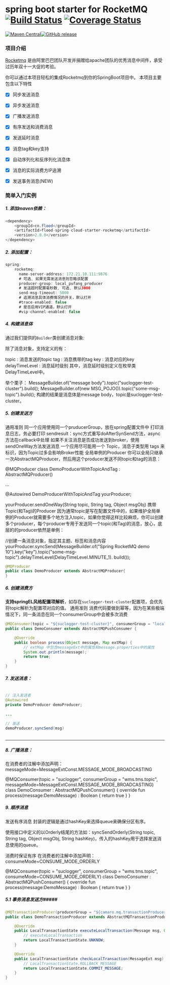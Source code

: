 # spring boot starter for RocketMQ [![Build Status](https://travis-ci.org/maihaoche/rocketmq-spring-boot-starter.svg?branch=master)](https://travis-ci.org/maihaoche/rocketmq-spring-boot-starter) [![Coverage Status](https://coveralls.io/repos/github/maihaoche/rocketmq-spring-boot-starter/badge.svg?branch=master)](https://coveralls.io/github/maihaoche/rocketmq-spring-boot-starter?branch=master)

<p><a href="http://search.maven.org/#search%7Cga%7C1%7Ccom.maihaoche"><img src="https://maven-badges.herokuapp.com/maven-central/com.maihaoche/spring-boot-starter-rocketmq/badge.svg" alt="Maven Central" style="max-width:100%;"></a><a href="https://github.com/maihaoche/rocketmq-spring-boot-starter/releases"><img src="https://camo.githubusercontent.com/795f06dcbec8d5adcfadc1eb7a8ac9c7d5007fce/68747470733a2f2f696d672e736869656c64732e696f2f62616467652f72656c656173652d646f776e6c6f61642d6f72616e67652e737667" alt="GitHub release" data-canonical-src="https://img.shields.io/badge/release-download-orange.svg" style="max-width:100%;"></a>


### 项目介绍

[Rocketmq](https://github.com/apache/rocketmq) 是由阿里巴巴团队开发并捐赠给apache团队的优秀消息中间件，承受过历年双十一大促的考验。

你可以通过本项目轻松的集成Rocketmq到你的SpringBoot项目中。
本项目主要包含以下特性

* [x] 同步发送消息
* [x] 异步发送消息
* [x] 广播发送消息
* [x] 有序发送和消费消息
* [x] 发送延时消息
* [x] 消息tag和key支持
* [x] 自动序列化和反序列化消息体
* [x] 消息的实际消费方IP追溯
* [x] 发送事务消息(NEW)



### 简单入门实例


##### 1. 添加maven依赖：

```java
<dependency>
    <groupId>cn.flood</groupId>
    <artifactId>flood-spring-cloud-starter-rocketmq</artifactId>
    <version>2.0.0</version>
</dependency>
```

##### 2. 添加配置：

```java
spring:
    rocketmq:
      name-server-address: 172.21.10.111:9876
      # 可选, 如果无需发送消息则忽略该配置
      producer-group: local_pufang_producer
      # 发送超时配置毫秒数, 可选, 默认3000
      send-msg-timeout: 5000
      # 追溯消息具体消费情况的开关，默认打开
      #trace-enabled: false
      # 是否启用VIP通道，默认打开
      #vip-channel-enabled: false
```

##### 4. 构建消息体

通过我们提供的`Builder`类创建消息对象:

除了消息对象，支持定义的有：

 topic : 消息发送的topic
 tag : 消息携带的tag
 key : 消息对应的key
 delayTimeLevel : 消息延时级别
其中，消息延时级别定义在枚举类DelayTimeLevel中。

举个栗子：
 MessageBuilder.of("message body").topic("suclogger-test-cluster").build();
 MessageBuilder.of(new MSG_POJO()).topic("some-msg-topic").build();
构建的结果是消息体是message body，topic是suclogger-test-cluster。


##### 5. 创建发送方
通用准则
同一个应用使用同一个pruducerGroup，放在spring配置文件中
打印消息日志，务必要打印 sendresult：sync方式重写doAfterSynSend方法，async方法在callback中处理
如果不关注消息是否成功发送到broker，使用sendOneWay方法发送消息
一个应用尽可能用一个 Topic，消息子类型用 tags 来标识，因为Topic过多会影响Broker性能
全局单例的Producer
你可以全局只继承一次AbstractMQProducer，然后用这个producer发送不同topic和tag的消息：


@MQProducer
class DemoProducerWithTopicAndTag : AbstractMQProducer()

...

@Autowired
DemoProducerWithTopicAndTag yourProducer;

yourProducer.sendOneWay(String topic, String tag, Object msgObj)
携带Topic(和Tag)的Producer
因为通常topic是写在配置文件中的，如果维护全局单例的Producer就需要多个地方注入topic，如果你觉得这样比较麻烦，你可以创建多个producer，每个producer专用于发送同一个topic(和Tag)的消息，放心，底层的的producer依然是单例：



//创建一条消息对象，指定其主题、标签和消息内容
yourProducer.syncSend(MessageBuilder.of("Spring RocketMQ demo 10").key("key").topic("some-msg-topic").delayTimeLevel(DelayTimeLevel.MINUTE_1).
        build());
```java
@MQProducer
public class DemoProducer extends AbstractMQProducer{
}
```

##### 6. 创建消费方

**支持springEL风格配置项解析**，如存在`suclogger-test-cluster`配置项，会优先将topic解析为配置项对应的值。
通用准则
消费代码要做到幂等，因为在某些极端情况下，同一条消息在同一个consumerGroup中会被多次消费

```java
@MQConsumer(topic = "${suclogger-test-cluster}", consumerGroup = "local_sucloger_dev")
public class DemoConsumer extends AbstractMQPushConsumer {

    @Override
    public boolean process(Object message, Map extMap) {
        // extMap 中包含messageExt中的属性和message.properties中的属性
        System.out.println(message);
        return true;
    }
}
```

##### 7. 发送消息：


```java

// 注入发送者
@Autowired
private DemoProducer demoProducer;
    
...
    
// 发送
demoProducer.syncSend(msg)
    
```



------
##### 8. 广播消息：
在消费者的注解中添加声明：messageMode=MessageExtConst.MESSAGE_MODE_BROADCASTING

@MQConsumer(topic = "suclogger", consumerGroup = "wms.tms.topic", messageMode=MessageExtConst.MESSAGE_MODE_BROADCASTING)
class DemoConsumer : AbstractMQPushConsumer<DemoMessage>() {
    override fun process(message:DemoMessage) : Boolean {
        return true
    }
}


##### 9. 顺序消息
发送有序消息
封装的逻辑是通过hashKey来选择queue来确保分区有序。

使用接口中定义的以Orderly结尾的方法如：syncSendOrderly(String topic, String tag, Object msgObj, String hashKey)，传入的hashKey用于选择发送消息使用的queue。

消费时保证有序
在消费者的注解中添加声明：consumeMode=CONSUME_MODE_ORDERLY

@MQConsumer(topic = "suclogger", consumerGroup = "wms.tms.topic", consumeMode=CONSUME_MODE_ORDERLY)
class DemoConsumer : AbstractMQPushConsumer<DemoMessage>() {
    override fun process(message:DemoMessage) : Boolean {
        return true
    }
}



##### 5.1 事务消息发送方#####

```java
@MQTransactionProducer(producerGroup = "${camaro.mq.transactionProducerGroup}")
public class DemoTransactionProducer extends AbstractMQTransactionProducer {

    @Override
    public LocalTransactionState executeLocalTransaction(Message msg, Object arg) {
        // executeLocalTransaction
        return LocalTransactionState.UNKNOW;
    }

    @Override
    public LocalTransactionState checkLocalTransaction(MessageExt msg) {
        // LocalTransactionState.ROLLBACK_MESSAGE
        return LocalTransactionState.COMMIT_MESSAGE;
    }
}
```

